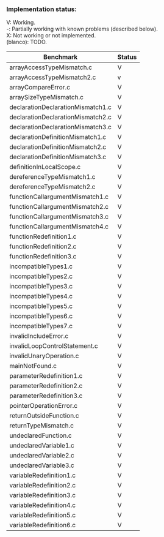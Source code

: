 ### Implementation status:

V: Working. \
-: Partially working with known problems (described below).  
X: Not working or not implemented.  
(blanco): TODO.

| Benchmark                         | Status |
|-----------------------------------|--------|
| arrayAccessTypeMismatch.c         | V      |
| arrayAccessTypeMismatch2.c        | v      |
| arrayCompareError.c               | V      |
| arraySizeTypeMismatch.c           | V      |
| declarationDeclarationMismatch1.c | V      |
| declarationDeclarationMismatch2.c | V      |
| declarationDeclarationMismatch3.c | V      |
| declarationDefinitionMismatch1.c  | V      |
| declarationDefinitionMismatch2.c  | V      |
| declarationDefinitionMismatch3.c  | V      |
| definitionInLocalScope.c          | V      |
| dereferenceTypeMismatch1.c        | V      |
| dereferenceTypeMismatch2.c        | V      |
| functionCallargumentMismatch1.c   | V      |
| functionCallargumentMismatch2.c   | V      |
| functionCallargumentMismatch3.c   | V      |
| functionCallargumentMismatch4.c   | V      |
| functionRedefinition1.c           | V      |
| functionRedefinition2.c           | V      |
| functionRedefinition3.c           | V      |
| incompatibleTypes1.c              | V      |
| incompatibleTypes2.c              | V      |
| incompatibleTypes3.c              | V      |
| incompatibleTypes4.c              | V      |
| incompatibleTypes5.c              | V      |
| incompatibleTypes6.c              | V      |
| incompatibleTypes7.c              | V      |
| invalidIncludeError.c             | V      |
| invalidLoopControlStatement.c     | V      |
| invalidUnaryOperation.c           | V      |
| mainNotFound.c                    | V      |
| parameterRedefinition1.c          | V      |
| parameterRedefinition2.c          | V      |
| parameterRedefinition3.c          | V      |
| pointerOperationError.c           | V      |
| returnOutsideFunction.c           | V      |
| returnTypeMismatch.c              | V      |
| undeclaredFunction.c              | V      |
| undeclaredVariable1.c             | V      |
| undeclaredVariable2.c             | V      |
| undeclaredVariable3.c             | V      |
| variableRedefinition1.c           | V      |
| variableRedefinition2.c           | V      |
| variableRedefinition3.c           | V      |
| variableRedefinition4.c           | V      |
| variableRedefinition5.c           | V      |
| variableRedefinition6.c           | V      |


